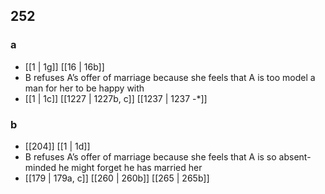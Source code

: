 ## 252
### a
- [[1 | 1g]] [[16 | 16b]] 
- B refuses A’s offer of marriage because she feels that A is too model a man for her to be happy with
- [[1 | 1c]] [[1227 | 1227b, c]] [[1237 | 1237 -*]] 

### b
- [[204]] [[1 | 1d]] 
- B refuses A’s offer of marriage because she feels that A is so absent-minded he might forget he has married her
- [[179 | 179a, c]] [[260 | 260b]] [[265 | 265b]] 

